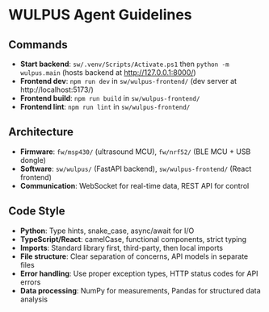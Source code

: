 # WULPUS Agent Guidelines

## Commands

- **Start backend**: `sw/.venv/Scripts/Activate.ps1` then `python -m wulpus.main` (hosts backend at http://127.0.0.1:8000/)
- **Frontend dev**: `npm run dev` in `sw/wulpus-frontend/` (dev server at http://localhost:5173/)
- **Frontend build**: `npm run build` in `sw/wulpus-frontend/`
- **Frontend lint**: `npm run lint` in `sw/wulpus-frontend/`

## Architecture

- **Firmware**: `fw/msp430/` (ultrasound MCU), `fw/nrf52/` (BLE MCU + USB dongle)
- **Software**: `sw/wulpus/` (FastAPI backend), `sw/wulpus-frontend/` (React frontend)
- **Communication**: WebSocket for real-time data, REST API for control

## Code Style

- **Python**: Type hints, snake_case, async/await for I/O
- **TypeScript/React**: camelCase, functional components, strict typing
- **Imports**: Standard library first, third-party, then local imports
- **File structure**: Clear separation of concerns, API models in separate files
- **Error handling**: Use proper exception types, HTTP status codes for API errors
- **Data processing**: NumPy for measurements, Pandas for structured data analysis
